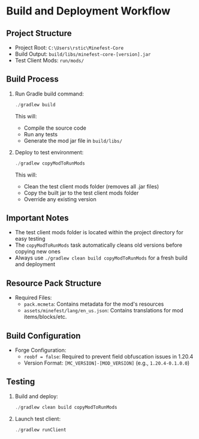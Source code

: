# Build and Deployment Workflow

## Project Structure
- Project Root: `C:\Users\rstic\Minefest-Core`
- Build Output: `build/libs/minefest-core-[version].jar`
- Test Client Mods: `run/mods/`

## Build Process
1. Run Gradle build command:
   ```powershell
   ./gradlew build
   ```
   This will:
   - Compile the source code
   - Run any tests
   - Generate the mod jar file in `build/libs/`

2. Deploy to test environment:
   ```powershell
   ./gradlew copyModToRunMods
   ```
   This will:
   - Clean the test client mods folder (removes all .jar files)
   - Copy the built jar to the test client mods folder
   - Override any existing version

## Important Notes
- The test client mods folder is located within the project directory for easy testing
- The `copyModToRunMods` task automatically cleans old versions before copying new ones
- Always use `./gradlew clean build copyModToRunMods` for a fresh build and deployment

## Resource Pack Structure
- Required Files:
  - `pack.mcmeta`: Contains metadata for the mod's resources
  - `assets/minefest/lang/en_us.json`: Contains translations for mod items/blocks/etc.

## Build Configuration
- Forge Configuration:
  - `reobf = false`: Required to prevent field obfuscation issues in 1.20.4
  - Version Format: `[MC_VERSION]-[MOD_VERSION]` (e.g., `1.20.4-0.1.0.0`)

## Testing
1. Build and deploy:
   ```powershell
   ./gradlew clean build copyModToRunMods
   ```

2. Launch test client:
   ```powershell
   ./gradlew runClient
   ``` 
